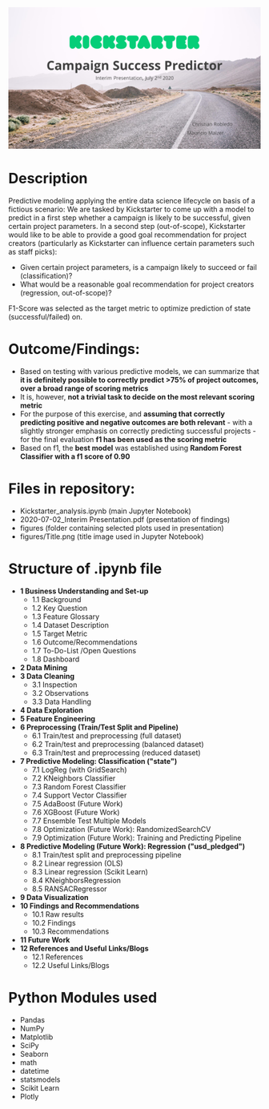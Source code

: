 ![title](figures/Title.png)

# Description
Predictive modeling applying the entire data science lifecycle on basis of a fictious scenario:
We are tasked by Kickstarter to come up with a model to predict in a first step whether a campaign is likely to be successful, given certain project parameters. In a second step (out-of-scope), Kickstarter would like to be able to provide a good goal recommendation for project creators (particularly as Kickstarter can influence certain parameters such as staff picks):
- Given certain project parameters, is a campaign likely to succeed or fail (classification)?
- What would be a reasonable goal recommendation for project creators (regression, out-of-scope)?

F1-Score was selected as the target metric to optimize prediction of state (successful/failed) on. 

# Outcome/Findings:
- Based on testing with various predictive models, we can summarize that **it is definitely possible to correctly predict >75% of project outcomes, over a broad range of scoring metrics**
- It is, however, **not a trivial task to decide on the most relevant scoring metric**
- For the purpose of this exercise, and **assuming that correctly predicting positive and negative outcomes are both relevant** - with a slightly stronger emphasis on correctly predicting successful projects - for the final evaluation **f1 has been used as the scoring metric**
- Based on f1, the **best model** was established using **Random Forest Classifier with a f1 score of 0.90**

# Files in repository:
- Kickstarter_analysis.ipynb (main Jupyter Notebook)
- 2020-07-02_Interim Presentation.pdf (presentation of findings)
- figures (folder containing selected plots used in presentation)
- figures/Title.png (title image used in Jupyter Notebook)

# Structure of .ipynb file
- **1 Business Understanding and Set-up**
  - 1.1 Background
  - 1.2 Key Question
  - 1.3 Feature Glossary
  - 1.4 Dataset Description
  - 1.5 Target Metric
  - 1.6 Outcome/Recommendations
  - 1.7 To-Do-List /Open Questions
  - 1.8 Dashboard
- **2 Data Mining**
- **3 Data Cleaning**
  - 3.1 Inspection
  - 3.2 Observations
  - 3.3 Data Handling
- **4 Data Exploration**
- **5 Feature Engineering**
- **6 Preprocessing (Train/Test Split and Pipeline)**
  - 6.1 Train/test and preprocessing (full dataset)
  - 6.2 Train/test and preprocessing (balanced dataset)
  - 6.3 Train/test and preprocessing (reduced dataset)
- **7 Predictive Modeling: Classification ("state")**
  - 7.1 LogReg (with GridSearch)
  - 7.2 KNeighbors Classifier
  - 7.3 Random Forest Classifier
  - 7.4 Support Vector Classifier
  - 7.5 AdaBoost (Future Work)
  - 7.6 XGBoost (Future Work)
  - 7.7 Ensemble Test Multiple Models
  - 7.8 Optimization (Future Work): RandomizedSearchCV
  - 7.9 Optimization (Future Work): Training and Predicting Pipeline
- **8 Predictive Modeling (Future Work): Regression ("usd_pledged")**
  - 8.1 Train/test split and preprocessing pipeline
  - 8.2 Linear regression (OLS)
  - 8.3 Linear regression (Scikit Learn)
  - 8.4 KNeighborsRegression
  - 8.5 RANSACRegressor
- **9 Data Visualization**
- **10 Findings and Recommendations**
  - 10.1 Raw results
  - 10.2 Findings
  - 10.3 Recommendations
- **11 Future Work**
- **12 References and Useful Links/Blogs**
  - 12.1 References
  - 12.2 Useful Links/Blogs

# Python Modules used
- Pandas
- NumPy
- Matplotlib
- SciPy
- Seaborn
- math
- datetime
- statsmodels
- Scikit Learn
- Plotly
